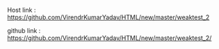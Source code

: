 Host link : https://github.com/VirendrKumarYadav/HTML/new/master/weaktest_2

github link : https://github.com/VirendrKumarYadav/HTML/new/master/weaktest_2/

